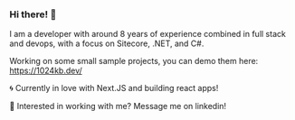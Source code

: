 ### Hi there! 👋

I am a developer with around 8 years of experience combined in full stack and devops, with a focus on Sitecore, .NET, and C#. 

Working on some small sample projects, you can demo them here:
https://1024kb.dev/

🌀 Currently in love with Next.JS and building react apps!

📩 Interested in working with me? Message me on linkedin! 

<!--
**SleepyDamien/SleepyDamien** is a ✨ _special_ ✨ repository because its `README.md` (this file) appears on your GitHub profile.

Here are some ideas to get you started:

- 🔭 I’m currently working on ...
- 🌱 I’m currently learning ...
- 👯 I’m looking to collaborate on ...
- 🤔 I’m looking for help with ...
- 💬 Ask me about ...
- 📫 How to reach me: ...
- 😄 Pronouns: ...
- ⚡ Fun fact: ...
-->

